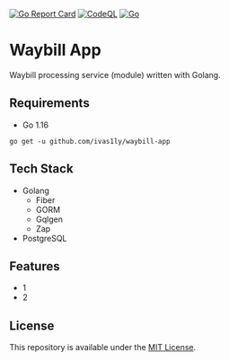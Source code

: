 [![Go Report Card](https://goreportcard.com/badge/gojp/goreportcard)](https://goreportcard.com/report/ivas1ly/waybill-app) [![CodeQL](https://github.com/ivas1ly/waybill-app/actions/workflows/codeql-analysis.yml/badge.svg)](https://github.com/ivas1ly/waybill-app/actions/workflows/codeql-analysis.yml) [![Go](https://github.com/ivas1ly/waybill-app/actions/workflows/go.yml/badge.svg)](https://github.com/ivas1ly/waybill-app/actions/workflows/go.yml)

# Waybill App
Waybill processing service (module) written with Golang.

## Requirements
- Go 1.16

```shell
go get -u github.com/ivas1ly/waybill-app
```

## Tech Stack
* Golang
  * Fiber
  * GORM
  * Gqlgen
  * Zap
* PostgreSQL

## Features

* 1
* 2

## License

This repository is available under the [MIT License](https://github.com/ivas1ly/waybill-app/blob/main/LICENSE).
